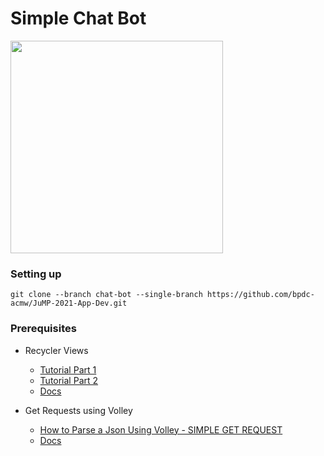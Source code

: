 # Simple Chat Bot

<img src="./GitHubImages/ss.jpeg" width="340vw">

### Setting up
```
git clone --branch chat-bot --single-branch https://github.com/bpdc-acmw/JuMP-2021-App-Dev.git
```

### Prerequisites
* Recycler Views
  * <a href="https://youtu.be/__OMnFR-wZU">Tutorial Part 1</a>
  * <a href="https://youtu.be/vBxNDtyE_Co">Tutorial Part 2</a>
  * <a href="https://developer.android.com/reference/kotlin/androidx/recyclerview/widget/RecyclerView">Docs</a>
  
* Get Requests using Volley
  * <a href="https://youtu.be/y2xtLqP8dSQ">How to Parse a Json Using Volley - SIMPLE GET REQUEST</a>
  * <a href="https://developer.android.com/training/volley">Docs</a>
